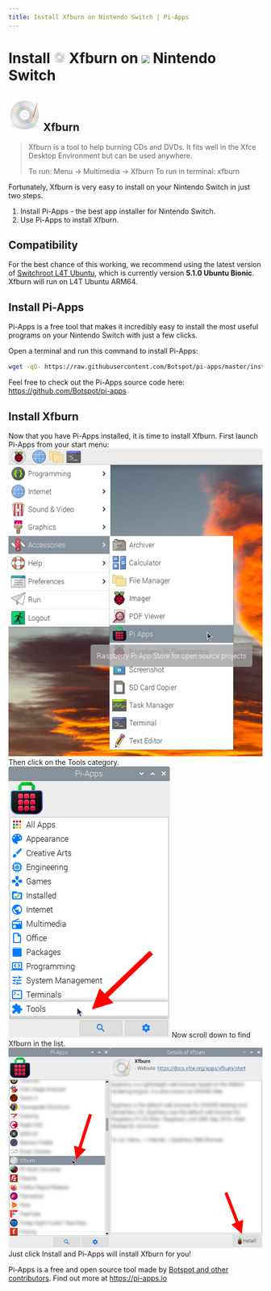 ```yaml
---
title: Install Xfburn on Nintendo Switch | Pi-Apps
---
```

<div class="simple-install-content content">

# Install <img src="/img/app-icons/Xfburn/icon-64.png" height=24> Xfburn on <img src=https://switchroot.org/logo.png height=24> Nintendo Switch

## <img src="/img/app-icons/Xfburn/icon-64.png"> Xfburn
> Xfburn is a tool to help burning CDs and DVDs. It fits well in the Xfce Desktop Environment but can be used anywhere.
> 
> To run: Menu -> Multimedia -> Xfburn
> To run in terminal: xfburn

Fortunately, Xfburn is very easy to install on your Nintendo Switch in just two steps.
1. Install Pi-Apps - the best app installer for Nintendo Switch.
2. Use Pi-Apps to install Xfburn.
</div>
<div class="simple-install-content content">

## Compatibility
For the best chance of this working, we recommend using the latest version of [Switchroot L4T Ubuntu](https://wiki.switchroot.org/en/Linux/Ubuntu-Install-Guide), which is currently version **5.1.0 Ubuntu Bionic**.
Xfburn will run on L4T Ubuntu ARM64.
</div>
<div class="simple-install-content content">

## Install Pi-Apps

Pi-Apps is a free tool that makes it incredibly easy to install the most useful programs on your Nintendo Switch with just a few clicks.

Open a terminal and run this command to install Pi-Apps:
```bash
wget -qO- https://raw.githubusercontent.com/Botspot/pi-apps/master/install | bash
```
Feel free to check out the Pi-Apps source code here: https://github.com/Botspot/pi-apps
</div>
<div class="simple-install-content content">

## Install Xfburn

Now that you have Pi-Apps installed, it is time to install Xfburn.
First launch Pi-Apps from your start menu:
<img src="/img/start-menu.png">
Then click on the Tools category.
<img src="/img/category-selections/Tools.png">
Now scroll down to find Xfburn in the list.
<img src="/img/app-icons/Xfburn/app-selection.png">
Just click Install and Pi-Apps will install Xfburn for you!
</div>
<div class="simple-install-content content">

Pi-Apps is a free and open source tool made by [Botspot and other contributors](/about/#contributors). Find out more at https://pi-apps.io
</div>
